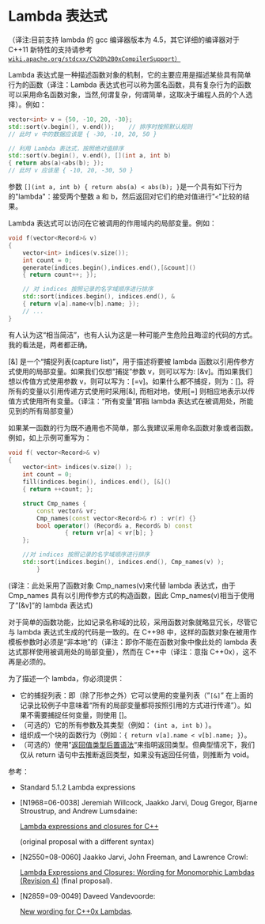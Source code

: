 # Lambda 表达式

（译注:目前支持 lambda 的 gcc 编译器版本为 4.5，其它详细的编译器对于 C++11 新特性的支持请参考[`wiki.apache.org/stdcxx/C%2B%2B0xCompilerSupport）`](http://wiki.apache.org/stdcxx/C%2B%2B0xCompilerSupport）)

Lambda 表达式是一种描述函数对象的机制，它的主要应用是描述某些具有简单行为的函数（译注：Lambda 表达式也可以称为匿名函数，具有复杂行为的函数可以采用命名函数对象，当然,何谓复杂，何谓简单，这取决于编程人员的个人选择）。例如：

```cpp
vector<int> v = {50, -10, 20, -30};
std::sort(v.begin(), v.end());    // 排序时按照默认规则
// 此时 v 中的数据应该是 { -30, -10, 20, 50 }

// 利用 Lambda 表达式，按照绝对值排序
std::sort(v.begin(), v.end(), [](int a, int b)
{ return abs(a)<abs(b); });
// 此时 v 应该是 { -10, 20, -30, 50 } 
```

参数 `[](int a, int b) { return abs(a) < abs(b); }`是一个具有如下行为的"lambda"：接受两个整数 a 和 b，然后返回对它们的绝对值进行"`<`"比较的结果。

Lambda 表达式可以访问在它被调用的作用域内的局部变量。例如：

```cpp
void f(vector<Record>& v)
{
    vector<int> indices(v.size());
    int count = 0;
    generate(indices.begin(),indices.end(),[&count]()
    { return count++; });

    // 对 indices 按照记录的名字域顺序进行排序
    std::sort(indices.begin(), indices.end(), &
    { return v[a].name<v[b].name; });
    // ...
} 
```

有人认为这“相当简洁”，也有人认为这是一种可能产生危险且晦涩的代码的方式。我的看法是，两者都正确。

[&] 是一个“捕捉列表(capture list)”，用于描述将要被 lambda 函数以引用传参方式使用的局部变量。如果我们仅想“捕捉”参数 v，则可以写为: [&v]。而如果我们想以传值方式使用参数 v，则可以写为：[=v]。如果什么都不捕捉，则为：[]。将所有的变量以引用传递方式使用时采用[&], 而相对地，使用[=] 则相应地表示以传值方式使用所有变量。（译注：“所有变量”即指 lambda 表达式在被调用处，所能见到的所有局部变量）

如果某一函数的行为既不通用也不简单，那么我建议采用命名函数对象或者函数。例如，如上示例可重写为：

```cpp
void f( vector<Record>& v)
{
    vector<int> indices(v.size() );
    int count = 0;
    fill(indices.begin(), indices.end(), [&]()
    { return ++count; };

    struct Cmp_names {
        const vector& vr;
        Cmp_names(const vector<Record>& r) : vr(r) {}
        bool operator() (Record& a, Record& b) const
                { return vr[a] < vr[b]; }
    };

    //对 indices 按照记录的名字域顺序进行排序
    std::sort(indices.begin(), indices.end(), Cmp_names(v) );
        } 
```

(译注：此处采用了函数对象 Cmp_names(v)来代替 lambda 表达式，由于 Cmp_names 具有以引用传参方式的构造函数，因此 Cmp_names(v)相当于使用了”[&v]”的 lambda 表达式)

对于简单的函数功能，比如记录名称域的比较，采用函数对象就略显冗长，尽管它与 lambda 表达式生成的代码是一致的。在 C++98 中，这样的函数对象在被用作模板参数时必须是“非本地”的（译注：即你不能在函数对象中像此处的 lambda 表达式那样使用被调用处的局部变量），然而在 C++中（译注：意指 C++0x），这不再是必须的。

为了描述一个 lambda，你必须提供：

*   它的捕捉列表：即（除了形参之外）它可以使用的变量列表（”`[&]`” 在上面的记录比较例子中意味着“所有的局部变量都将按照引用的方式进行传递”）。如果不需要捕捉任何变量，则使用 []。
*   （可选的）它的所有参数及其类型（例如： `(int a, int b)` ）。
*   组织成一个块的函数行为（例如：`{ return v[a].name < v[b].name; }`）。
*   （可选的）使用”[返回值类型后置语法](http://www.chenlq.net/books/cpp11-faq/cpp11-faq-chinese-version-series-return-type-after-syntax.html)“来指明返回类型。但典型情况下，我们仅从 return 语句中去推断返回类型，如果没有返回任何值，则推断为 void。

参考：

*   Standard 5.1.2 Lambda expressions
*   [N1968=06-0038] Jeremiah Willcock, Jaakko Jarvi, Doug Gregor, Bjarne Stroustrup, and Andrew Lumsdaine:

    [Lambda expressions and closures for C++](http://www.open-std.org/jtc1/sc22/wg21/docs/papers/2006/n1968.htm)

    (original proposal with a different syntax)

*   [N2550=08-0060] Jaakko Jarvi, John Freeman, and Lawrence Crowl:

    [Lambda Expressions and Closures: Wording for Monomorphic Lambdas (Revision 4)](http://www.open-std.org/jtc1/sc22/wg21/docs/papers/2008/n2550.pdf) (final proposal).

*   [N2859=09-0049] Daveed Vandevoorde:

    [New wording for C++0x Lambdas](http://www.open-std.org/jtc1/sc22/wg21/docs/papers/2009/n2859.pdf).